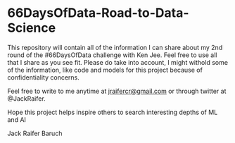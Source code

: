 # 66DaysOfData-Road-to-Data-Science

This repository will contain all of the information I can share about my 2nd round of the #66DaysOfData challenge with Ken Jee.
Feel free to use all that I share as you see fit.
Please do take into account, I might withold some of the information, like code and models for this project because of confidentiality concerns.

Feel free to write to me anytime at jraifercr@gmail.com or through twitter at @JackRaifer.

Hope this project helps inspire others to search interesting depths of ML and AI

Jack Raifer Baruch
